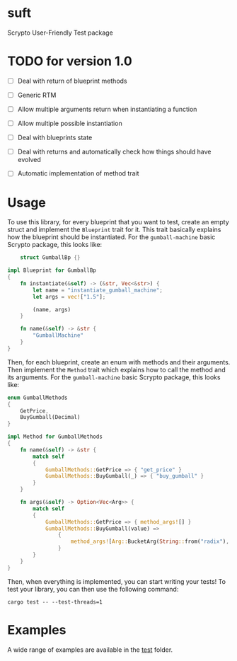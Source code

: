 # suft
Scrypto User-Friendly Test package

# TODO for version 1.0
- [ ] Deal with return of blueprint methods
- [ ] Generic RTM
- [ ] Allow multiple arguments return when instantiating a function
- [ ] Allow multiple possible instantiation
- [ ] Deal with blueprints state 
- [ ] Deal with returns and automatically check how things should have evolved
- [ ] Automatic implementation of method trait 



# Usage
To use this library, for every blueprint that you want to test, create an empty struct and implement the `Blueprint` 
trait for it. This trait basically explains how the blueprint should be instantiated.
For the `gumball-machine` basic Scrypto package, this looks like:
```Rust
    struct GumballBp {}

impl Blueprint for GumballBp
{
    fn instantiate(&self) -> (&str, Vec<&str>) {
        let name = "instantiate_gumball_machine";
        let args = vec!["1.5"];

        (name, args)
    }

    fn name(&self) -> &str {
        "GumballMachine"
    }
}


```
Then, for each blueprint, create an enum with methods and their arguments. Then implement the `Method` trait which 
explains how to call the method and its arguments.
For the `gumball-machine` basic Scrypto package, this looks like:
```Rust
enum GumballMethods
{
    GetPrice,
    BuyGumball(Decimal)
}

impl Method for GumballMethods
{
    fn name(&self) -> &str {
        match self
        {
            GumballMethods::GetPrice => { "get_price" }
            GumballMethods::BuyGumball(_) => { "buy_gumball" }
        }
    }

    fn args(&self) -> Option<Vec<Arg>> {
        match self
        {
            GumballMethods::GetPrice => { method_args![] }
            GumballMethods::BuyGumball(value) =>
                {
                    method_args![Arg::BucketArg(String::from("radix"), value.clone())]
                }
        }
    }
}
```

Then, when everything is implemented, you can start writing your tests! To test your library, you can then use the
following command:

```shell
cargo test -- --test-threads=1
```

# Examples
A wide range of examples are available in the [test](tests) folder.